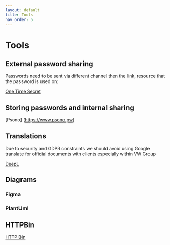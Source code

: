```yaml
---
layout: default
title: Tools
nav_order: 5
---
```


# Tools

## External password sharing

Passwords need to be sent via different channel then the link, resource that the password is used on:

[One Time Secret](https://onetimesecret.com/)

## Storing passwords and internal sharing
[Psono] (https://www.psono.pw)

## Translations
Due to security and GDPR constraints we should avoid using Google translate for official documents with clients 
especially within VW Group

[DeepL](https://www.deepl.com/translator)

## Diagrams

### Figma

### PlantUml

## HTTPBin
[HTTP Bin](http://httpbin.org/#/)
